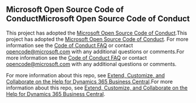 ## <a name="microsoft-open-source-code-of-conduct"></a><span data-ttu-id="d3665-101">Microsoft Open Source Code of Conduct</span><span class="sxs-lookup"><span data-stu-id="d3665-101">Microsoft Open Source Code of Conduct</span></span>

<span data-ttu-id="d3665-102">This project has adopted the [Microsoft Open Source Code of Conduct](https://opensource.microsoft.com/codeofconduct/).</span><span class="sxs-lookup"><span data-stu-id="d3665-102">This project has adopted the [Microsoft Open Source Code of Conduct](https://opensource.microsoft.com/codeofconduct/).</span></span>
<span data-ttu-id="d3665-103">For more information see the [Code of Conduct FAQ](https://opensource.microsoft.com/codeofconduct/faq/) or contact [opencode@microsoft.com](mailto:opencode@microsoft.com) with any additional questions or comments.</span><span class="sxs-lookup"><span data-stu-id="d3665-103">For more information see the [Code of Conduct FAQ](https://opensource.microsoft.com/codeofconduct/faq/) or contact [opencode@microsoft.com](mailto:opencode@microsoft.com) with any additional questions or comments.</span></span>

<span data-ttu-id="d3665-104">For more information about this repo, see [Extend, Customize, and Collaborate on the Help for Dynamics 365 Business Central](https://docs.microsoft.com/en-us/dynamics365/business-central/dev-itpro/help/contributor-guide).</span><span class="sxs-lookup"><span data-stu-id="d3665-104">For more information about this repo, see [Extend, Customize, and Collaborate on the Help for Dynamics 365 Business Central](https://docs.microsoft.com/en-us/dynamics365/business-central/dev-itpro/help/contributor-guide).</span></span>